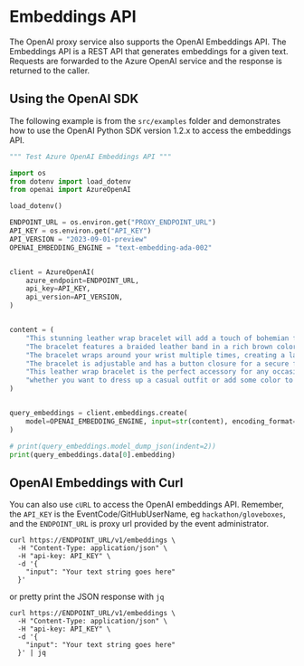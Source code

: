 # Embeddings API

The OpenAI proxy service also supports the OpenAI Embeddings API. The Embeddings API is a REST API that generates embeddings for a given text. Requests are forwarded to the Azure OpenAI service and the response is returned to the caller.

## Using the OpenAI SDK

The following example is from the `src/examples` folder and demonstrates how to use the OpenAI Python SDK version 1.2.x to access the embeddings API.

```python
""" Test Azure OpenAI Embeddings API """

import os
from dotenv import load_dotenv
from openai import AzureOpenAI

load_dotenv()

ENDPOINT_URL = os.environ.get("PROXY_ENDPOINT_URL")
API_KEY = os.environ.get("API_KEY")
API_VERSION = "2023-09-01-preview"
OPENAI_EMBEDDING_ENGINE = "text-embedding-ada-002"


client = AzureOpenAI(
    azure_endpoint=ENDPOINT_URL,
    api_key=API_KEY,
    api_version=API_VERSION,
)


content = (
    "This stunning leather wrap bracelet will add a touch of bohemian flair to your outfit."
    "The bracelet features a braided leather band in a rich brown color, adorned with turquoise beads and silver charms. "
    "The bracelet wraps around your wrist multiple times, creating a layered look that is eye-catching and stylish. "
    "The bracelet is adjustable and has a button closure for a secure fit. "
    "This leather wrap bracelet is the perfect accessory for any occasion, "
    "whether you want to dress up a casual outfit or add some color to a formal one."
)


query_embeddings = client.embeddings.create(
    model=OPENAI_EMBEDDING_ENGINE, input=str(content), encoding_format="float"
)

# print(query_embeddings.model_dump_json(indent=2))
print(query_embeddings.data[0].embedding)
```

## OpenAI Embeddings with Curl

You can also use `cURL` to access the OpenAI embeddings API. Remember, the `API_KEY` is the EventCode/GitHubUserName, eg `hackathon/gloveboxes`, and the `ENDPOINT_URL` is proxy url provided by the event administrator.

```shell
curl https://ENDPOINT_URL/v1/embeddings \
  -H "Content-Type: application/json" \
  -H "api-key: API_KEY" \
  -d '{
    "input": "Your text string goes here"
  }'
```

or pretty print the JSON response with `jq`

```shell
curl https://ENDPOINT_URL/v1/embeddings \
  -H "Content-Type: application/json" \
  -H "api-key: API_KEY" \
  -d '{
    "input": "Your text string goes here"
  }' | jq
```
